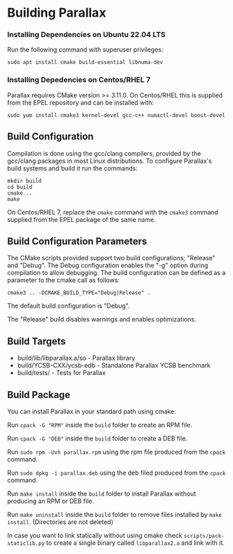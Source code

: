 # Building Parallax


### Installing Dependencies on Ubuntu 22.04 LTS


Run the following command with superuser privileges:

	sudo apt install cmake build-essential libnuma-dev

### Installing Depedencies on Centos/RHEL 7

Parallax requires CMake version >= 3.11.0. On Centos/RHEL this is supplied from the
EPEL repository and can be installed with:

	sudo yum install cmake3 kernel-devel gcc-c++ numactl-devel boost-devel

## Build Configuration

Compilation is done using the gcc/clang compilers, provided by the gcc/clang packages in
most Linux distributions. To configure Parallax's build systems and build it run
the commands:

	mkdir build
	cd build
	cmake ..
	make

On Centos/RHEL 7, replace the `cmake` command with the `cmake3` command supplied
from the EPEL package of the same name.

## Build Configuration Parameters

The CMake scripts provided support two build configurations; "Release" and
"Debug". The Debug configuration enables the "-g" option during compilation to
allow debugging. The build configuration can be defined as a parameter to the
cmake call as follows:

	cmake3 .. -DCMAKE_BUILD_TYPE="Debug|Release" .

The default build configuration is "Debug".

The "Release" build disables warnings and enables optimizations.

## Build Targets

* build/lib/libparallax.a/so - Parallax library
* build/YCSB-CXX/ycsb-edb - Standalone Parallax YCSB benchmark
* build/tests/ - Tests for Parallax
## Build Package

You can install Parallax in your standard path using cmake.

Run `cpack -G "RPM"` inside the `build` folder to create an RPM file.

Run `cpack -G "DEB"` inside the `build` folder to create a DEB file.

Run `sudo rpm -Uvh parallax.rpm` using the rpm file produced from the `cpack` command.

Run `sudo dpkg -i parallax.deb` using the deb filed produced from the `cpack` command.

Run `make install` inside the `build` folder to install Parallax without producing an RPM or DEB file.

Run `make uninstall` inside the `build` folder to remove files installed by `make install`. (Directories are not deleted)

In case you want to link statically without using cmake check `scripts/pack-staticlib.py` to create a single binary called `libparallax2.a` and link with it.
